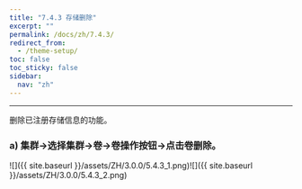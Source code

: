 ```yaml
---
title: "7.4.3 存储删除"
excerpt: ""
permalink: /docs/zh/7.4.3/
redirect_from:
  - /theme-setup/
toc: false
toc_sticky: false
sidebar:
  nav: "zh"
---
```


---
删除已注册存储信息的功能。

### a\) 集群→选择集群→卷→卷操作按钮→点击卷删除。
![]({{ site.baseurl }}/assets/ZH/3.0.0/5.4.3_1.png)![]({{ site.baseurl }}/assets/ZH/3.0.0/5.4.3_2.png)
